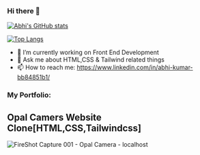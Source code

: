 ### Hi there 👋
[![Abhi's GitHub stats](https://github-readme-stats.vercel.app/api?username=abhistark007&show_icons=true&theme=tokyonight)](https://github.com/anuraghazra/github-readme-stats)

[![Top Langs](https://github-readme-stats.vercel.app/api/top-langs/?username=abhistark007)](https://github.com/anuraghazra/github-readme-stats)


- 🔭 I’m currently working on Front End Development
- 💬 Ask me about HTML,CSS & Tailwind related things
- 📫 How to reach me: https://www.linkedin.com/in/abhi-kumar-bb84851b1/


### My Portfolio:

## Opal Camers Website Clone[HTML,CSS,Tailwindcss]

![FireShot Capture 001 - Opal Camera - localhost](https://user-images.githubusercontent.com/58290134/216694115-ee0c18de-8ec1-4bfc-b565-72185e633534.png)
